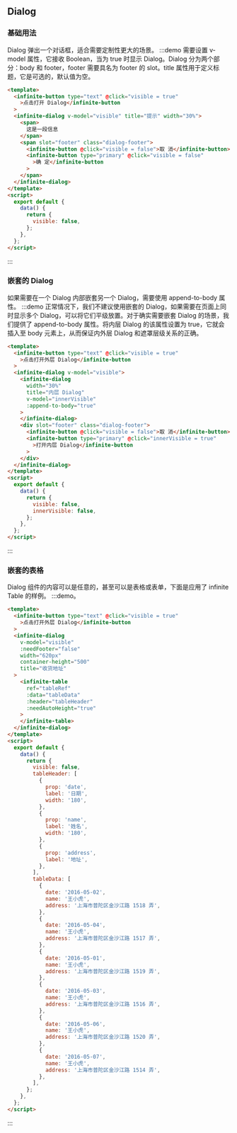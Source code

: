 ## Dialog

### 基础用法

Dialog 弹出一个对话框，适合需要定制性更大的场景。
:::demo 需要设置 v-model 属性，它接收 Boolean，当为 true 时显示 Dialog。Dialog 分为两个部分：body 和 footer，footer 需要具名为 footer 的 slot。title 属性用于定义标题，它是可选的，默认值为空。

```html
<template>
  <infinite-button type="text" @click="visible = true"
    >点击打开 Dialog</infinite-button
  >
  <infinite-dialog v-model="visible" title="提示" width="30%">
    <span>
      这是一段信息
    </span>
    <span slot="footer" class="dialog-footer">
      <infinite-button @click="visible = false">取 消</infinite-button>
      <infinite-button type="primary" @click="visible = false"
        >确 定</infinite-button
      >
    </span>
  </infinite-dialog>
</template>
<script>
  export default {
    data() {
      return {
        visible: false,
      };
    },
  };
</script>
```

:::

### 嵌套的 Dialog

如果需要在一个 Dialog 内部嵌套另一个 Dialog，需要使用 append-to-body 属性。
:::demo 正常情况下，我们不建议使用嵌套的 Dialog，如果需要在页面上同时显示多个 Dialog，可以将它们平级放置。对于确实需要嵌套 Dialog 的场景，我们提供了 append-to-body 属性。将内层 Dialog 的该属性设置为 true，它就会插入至 body 元素上，从而保证内外层 Dialog 和遮罩层级关系的正确。

```html
<template>
  <infinite-button type="text" @click="visible = true"
    >点击打开外层 Dialog</infinite-button
  >
  <infinite-dialog v-model="visible">
    <infinite-dialog
      width="30%"
      title="内层 Dialog"
      v-model="innerVisible"
      :append-to-body="true"
    >
    </infinite-dialog>
    <div slot="footer" class="dialog-footer">
      <infinite-button @click="visible = false">取 消</infinite-button>
      <infinite-button type="primary" @click="innerVisible = true"
        >打开内层 Dialog</infinite-button
      >
    </div>
  </infinite-dialog>
</template>
<script>
  export default {
    data() {
      return {
        visible: false,
        innerVisible: false,
      };
    },
  };
</script>
```

:::

### 嵌套的表格

Dialog 组件的内容可以是任意的，甚至可以是表格或表单，下面是应用了 infinite Table 的样例。
:::demo。

```html
<template>
  <infinite-button type="text" @click="visible = true"
    >点击打开外层 Dialog</infinite-button
  >
  <infinite-dialog
    v-model="visible"
    :needFooter="false"
    width="620px"
    container-height="500"
    title="收货地址"
  >
    <infinite-table
      ref="tableRef"
      :data="tableData"
      :header="tableHeader"
      :needAutoHeight="true"
    >
    </infinite-table>
  </infinite-dialog>
</template>
<script>
  export default {
    data() {
      return {
        visible: false,
        tableHeader: [
          {
            prop: 'date',
            label: '日期',
            width: '180',
          },
          {
            prop: 'name',
            label: '姓名',
            width: '180',
          },
          {
            prop: 'address',
            label: '地址',
          },
        ],
        tableData: [
          {
            date: '2016-05-02',
            name: '王小虎',
            address: '上海市普陀区金沙江路 1518 弄',
          },
          {
            date: '2016-05-04',
            name: '王小虎',
            address: '上海市普陀区金沙江路 1517 弄',
          },
          {
            date: '2016-05-01',
            name: '王小虎',
            address: '上海市普陀区金沙江路 1519 弄',
          },
          {
            date: '2016-05-03',
            name: '王小虎',
            address: '上海市普陀区金沙江路 1516 弄',
          },
          {
            date: '2016-05-06',
            name: '王小虎',
            address: '上海市普陀区金沙江路 1520 弄',
          },
          {
            date: '2016-05-07',
            name: '王小虎',
            address: '上海市普陀区金沙江路 1514 弄',
          },
        ],
      };
    },
  };
</script>
```

:::
